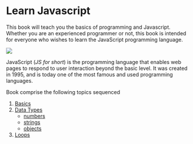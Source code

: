# Learn Javascript

This book will teach you the basics of programming and Javascript. Whether you are an experienced programmer or not, this book is intended for everyone who wishes to learn the JavaScript programming language.

![](./assets/intro.png)

JavaScript (_JS for short_) is the programming language that enables web pages to respond to user interaction beyond the basic level. It was created in 1995, and is today one of the most famous and used programming languages.

Book comprise the following topics sequenced
1. [Basics](https://github.com/akramnarejo/javascript/tree/fix-readme/basics)
2. [Data Types](https://github.com/akramnarejo/javascript/blob/fix-readme/basics/types.md)
   * [numbers](https://github.com/akramnarejo/javascript/tree/fix-readme/numbers)
   * [strings](https://github.com/akramnarejo/javascript/tree/fix-readme/numbers)
   * [objects](https://github.com/akramnarejo/javascript/tree/fix-readme/numbers)
3. [Loops]()
